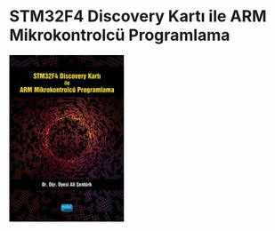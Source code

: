# STM32F4 Discovery Kartı ile ARM Mikrokontrolcü Programlama

![kapak](./diger/nobelyayin_com_17271.jpg)
